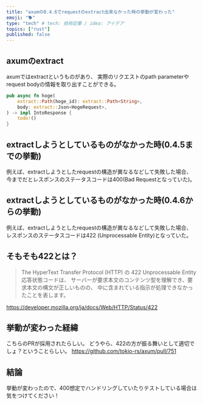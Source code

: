 ```yaml
---
title: "axumの0.4.6でrequestのextract出来なかった時の挙動が変わった"
emoji: "🐕"
type: "tech" # tech: 技術記事 / idea: アイデア
topics: ["rust"]
published: false
---
```



## axumのextract

axumではextractというものがあり、
実際のリクエストのpath parameterやrequest bodyの情報を取り出すことができる。

```rust
pub async fn hoge(
    extract::Path(hoge_id): extract::Path<String>,
    body: extract::Json<HogeRequest>,
) -> impl IntoResponse {
    todo!()
}
```

## extractしようとしているものがなかった時(0.4.5までの挙動)

例えば、extractしようとしたrequestの構造が異なるなどして失敗した場合、
今までだとレスポンスのステータスコードは400(Bad Requestとなっていた)。

## extractしようとしているものがなかった時(0.4.6からの挙動)

例えば、extractしようとしたrequestの構造が異なるなどして失敗した場合、
レスポンスのステータスコードは422 (Unprocessable Entity)となっていた。

## そもそも422とは？

>The HyperText Transfer Protocol (HTTP) の 422 Unprocessable Entity 応答状態コードは、
>サーバーが要求本文のコンテンツ型を理解でき、要求本文の構文が正しいものの、
>中に含まれている指示が処理できなかったことを表します。

https://developer.mozilla.org/ja/docs/Web/HTTP/Status/422

## 挙動が変わった経緯

こちらのPRが採用されたらしい。
どうやら、422の方が振る舞いとして適切でしょ？ということらしい。
https://github.com/tokio-rs/axum/pull/751

## 結論

挙動が変わったので、400想定でハンドリングしていたりテストしている場合は気をつけてください！
